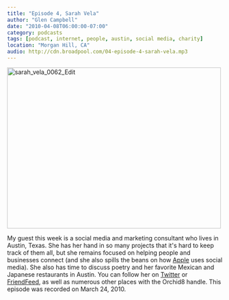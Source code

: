 ```yaml
---
title: "Episode 4, Sarah Vela"
author: "Glen Campbell"
date: "2010-04-08T06:00:00-07:00"
category: podcasts
tags: [podcast, internet, people, austin, social media, charity]
location: "Morgan Hill, CA"
audio: http://cdn.broadpool.com/04-episode-4-sarah-vela.mp3
---
```


<a href="http://www.flickr.com/photos/gecampbell/8585813647/" title="sarah_vela_0062_Edit by gecampbell, on Flickr"><img src="http://farm9.staticflickr.com/8108/8585813647_cd81179c7b.jpg" width="500" height="376" alt="sarah_vela_0062_Edit"></a>

My guest this week is a social media and marketing consultant who lives in Austin, Texas. She has her hand in so many projects that it's hard to keep track of them all, but she remains focused on helping people and businesses connect (and she also spills the beans on how  [Apple](http://www.apple.com) uses social media). She also has time to discuss poetry and her favorite Mexican and Japanese restaurants in Austin. You can follow her on [Twitter](http://twitter.com/Orchid8) or [FriendFeed](http://friendfeed.com/Orchid8), as well as numerous other places with the Orchid8 handle. This episode was recorded on March 24, 2010.
